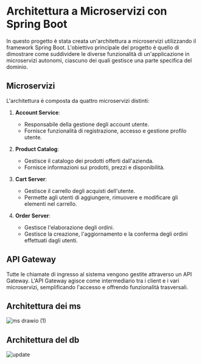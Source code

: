 # Architettura a Microservizi con Spring Boot

In questo progetto è stata creata un'architettura a microservizi utilizzando il framework Spring Boot. L'obiettivo principale del progetto è quello di dimostrare come suddividere le diverse funzionalità di un'applicazione in microservizi autonomi, ciascuno dei quali gestisce una parte specifica del dominio.

## Microservizi

L'architettura è composta da quattro microservizi distinti:

1. **Account Service**:
   - Responsabile della gestione degli account utente.
   - Fornisce funzionalità di registrazione, accesso e gestione profilo utente.

2. **Product Catalog**:
   - Gestisce il catalogo dei prodotti offerti dall'azienda.
   - Fornisce informazioni sui prodotti, prezzi e disponibilità.

3. **Cart Server**:
   - Gestisce il carrello degli acquisti dell'utente.
   - Permette agli utenti di aggiungere, rimuovere e modificare gli elementi nel carrello.

4. **Order Server**:
   - Gestisce l'elaborazione degli ordini.
   - Gestisce la creazione, l'aggiornamento e la conferma degli ordini effettuati dagli utenti.

## API Gateway

Tutte le chiamate di ingresso al sistema vengono gestite attraverso un API Gateway. L'API Gateway agisce come intermediario tra i client e i vari microservizi, semplificando l'accesso e offrendo funzionalità trasversali.

## Architettura dei ms

![ms drawio (1)](https://github.com/jtabilas/Microservizi/assets/94932581/cb78f9be-28de-4dcb-8ff1-673de4d6c1ec)

## Architettura del db 

![update](https://github.com/jtabilas/Microservizi/assets/94932581/2ab66a17-6cf2-4593-ac71-6c0bf46d6c4f)



